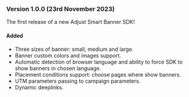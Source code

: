 ### Version 1.0.0 (23rd November 2023)

The first release of a new Adjust Smart Banner SDK!

#### Added
- Three sizes of banner: small, medium and large.
- Banner custom colors and images support.
- Automatic detection of browser language and ability to force SDK to show banners in chosen language.
- Placement conditions support: choose pages where show banners.
- UTM parameters passing to campaign parameters.
- Dynamic deeplinks.
